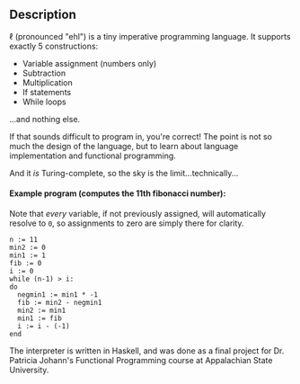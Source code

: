 ## Description

ℓ (pronounced "ehl") is a tiny imperative programming language. It supports exactly 5 constructions:

* Variable assignment (numbers only)
* Subtraction
* Multiplication
* If statements
* While loops

...and nothing else.

If that sounds difficult to program in, you're correct! The point is not so much the design of the language, but to learn about language implementation and functional programming.

And it *is* Turing-complete, so the sky is the limit...technically...

#### Example program (computes the 11th fibonacci number):
Note that *every* variable, if not previously assigned, will automatically resolve to `0`, so assignments to zero are simply there for clarity.

```
n := 11
min2 := 0
min1 := 1
fib := 0
i := 0
while (n-1) > i:
do
  negmin1 := min1 * -1
  fib := min2 - negmin1
  min2 := min1
  min1 := fib
  i := i - (-1)
end
```

The interpreter is written in Haskell, and was done as a final project for Dr. Patricia Johann's Functional Programming course at Appalachian State University.
